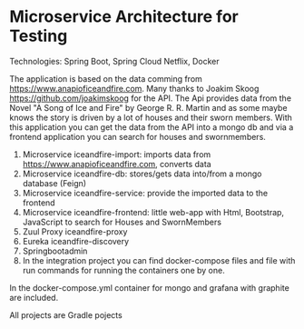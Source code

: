 # Microservice Architecture for Testing

Technologies: Spring Boot, Spring Cloud Netflix, Docker

The application is based on the data comming from https://www.anapioficeandfire.com. 
Many thanks to Joakim Skoog https://github.com/joakimskoog for the API.
The Api provides data from the Novel "A Song of Ice and Fire" by George R. R. Martin and as some maybe knows the story 
is driven by a lot of houses and their sworn members. With this application you can get the data from the API into a mongo db
and via a frontend application you can search for houses and swornmembers.

1. Microservice iceandfire-import: imports data from https://www.anapioficeandfire.com, converts data 
2. Microservice iceandfire-db: stores/gets data into/from a mongo database (Feign)
3. Microservice iceandfire-service: provide the imported data to the frontend
4. Microservice iceandfire-frontend: little web-app with Html, Bootstrap, JavaScript to search for Houses and SwornMembers
5. Zuul Proxy iceandfire-proxy
6. Eureka iceandfire-discovery
7. Springbootadmin
8. In the integration project you can find docker-compose files and file with run commands for running the containers one by one.

In the docker-compose.yml container for mongo and grafana with graphite are included.

All projects are Gradle pojects
